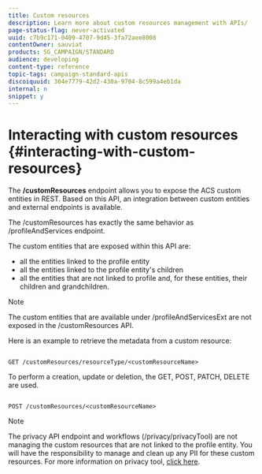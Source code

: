 ```yaml
---
title: Custom resources
description: Learn more about custom resources management with APIs/
page-status-flag: never-activated
uuid: c7b9c171-0409-4707-9d45-3fa72aee8008
contentOwner: sauviat
products: SG_CAMPAIGN/STANDARD
audience: developing
content-type: reference
topic-tags: campaign-standard-apis
discoiquuid: 304e7779-42d2-430a-9704-8c599a4eb1da
internal: n
snippet: y
---
```


# Interacting with custom resources {#interacting-with-custom-resources}


The **/customResources** endpoint allows you to expose the ACS custom entities in REST. Based on this API, an integration between custom entities and external endpoints is available.

The /customResources has exactly the same behavior as /profileAndServices endpoint.

The custom entities that are exposed within this API are:

* all the entities linked to the profile entity
* all the entities linked to the profile entity's children
* all the entities that are not linked to profile and, for these entities, their children and grandchildren.

>[!NOTE]
>The custom entities that are available under /profileAndServicesExt are not exposed in the /customResources API.

Here is an example to retrieve the metadata from a custom resource:

```

GET /customResources/resourceType/<customResourceName>

```

To perform a creation, update or deletion, the GET, POST, PATCH, DELETE are used.

```

POST /customResources/<customResourceName>

```

>[!NOTE]
>The privacy API endpoint and workflows (/privacy/privacyTool) are not managing the custom resources that are not linked to the profile entity.
>You will have the responsibility to manage and clean up any PII for these custom resources. For more information on privacy tool, [click here](../../api/using/privacy-management.md).
